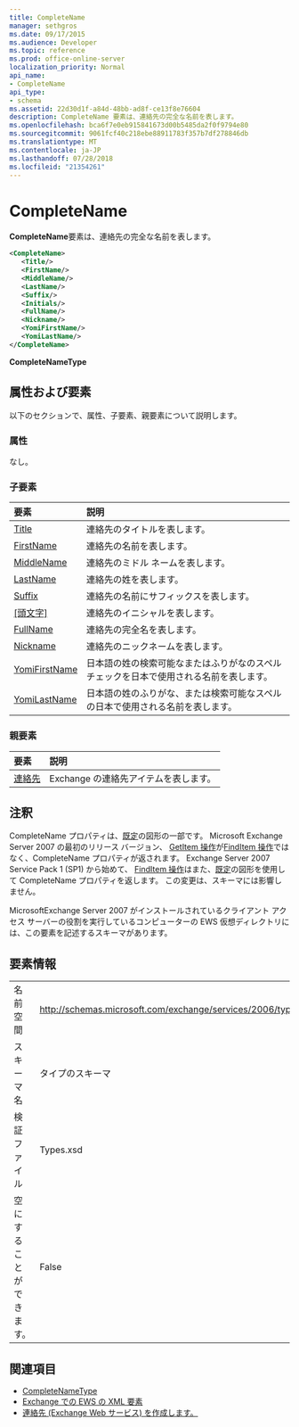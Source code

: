 ```yaml
---
title: CompleteName
manager: sethgros
ms.date: 09/17/2015
ms.audience: Developer
ms.topic: reference
ms.prod: office-online-server
localization_priority: Normal
api_name:
- CompleteName
api_type:
- schema
ms.assetid: 22d30d1f-a84d-48bb-ad8f-ce13f8e76604
description: CompleteName 要素は、連絡先の完全な名前を表します。
ms.openlocfilehash: bca6f7e0eb915841673d00b5485da2f0f9794e80
ms.sourcegitcommit: 9061fcf40c218ebe88911783f357b7df278846db
ms.translationtype: MT
ms.contentlocale: ja-JP
ms.lasthandoff: 07/28/2018
ms.locfileid: "21354261"
---
```

# <a name="completename"></a>CompleteName

**CompleteName**要素は、連絡先の完全な名前を表します。 
  
```xml
<CompleteName>
   <Title/>
   <FirstName/>
   <MiddleName/>
   <LastName/>
   <Suffix/>
   <Initials/>
   <FullName/>
   <Nickname/>
   <YomiFirstName/>
   <YomiLastName/>
</CompleteName>
```

 **CompleteNameType**
## <a name="attributes-and-elements"></a>属性および要素

以下のセクションで、属性、子要素、親要素について説明します。
  
### <a name="attributes"></a>属性

なし。
  
### <a name="child-elements"></a>子要素

|**要素**|**説明**|
|:-----|:-----|
|[Title](title.md) <br/> |連絡先のタイトルを表します。  <br/> |
|[FirstName](firstname.md) <br/> |連絡先の名前を表します。  <br/> |
|[MiddleName](middlename.md) <br/> |連絡先のミドル ネームを表します。  <br/> |
|[LastName](lastname.md) <br/> |連絡先の姓を表します。  <br/> |
|[Suffix](suffix.md) <br/> |連絡先の名前にサフィックスを表します。  <br/> |
|[[頭文字]](initials.md) <br/> |連絡先のイニシャルを表します。  <br/> |
|[FullName](fullname.md) <br/> |連絡先の完全名を表します。  <br/> |
|[Nickname](nickname.md) <br/> |連絡先のニックネームを表します。  <br/> |
|[YomiFirstName](yomifirstname.md) <br/> |日本語の姓の検索可能なまたはふりがなのスペル チェックを日本で使用される名前を表します。  <br/> |
|[YomiLastName](yomilastname.md) <br/> |日本語の姓のふりがな、または検索可能なスペルの日本で使用される名前を表します。  <br/> |
   
### <a name="parent-elements"></a>親要素

|**要素**|**説明**|
|:-----|:-----|
|[連絡先](contact.md) <br/> |Exchange の連絡先アイテムを表します。  <br/> |
   
## <a name="remarks"></a>注釈

CompleteName プロパティは、[既定](https://docs.microsoft.com/en-us/dotnet/api/exchangewebservices.defaultshapenamestype?view=exchange-ews-proxy)の図形の一部です。 Microsoft Exchange Server 2007 の最初のリリース バージョン、 [GetItem 操作](getitem-operation.md)が[FindItem 操作](finditem-operation.md)ではなく、CompleteName プロパティが返されます。 Exchange Server 2007 Service Pack 1 (SP1) から始めて、 [FindItem 操作](finditem-operation.md)はまた、[既定](https://docs.microsoft.com/en-us/dotnet/api/exchangewebservices.defaultshapenamestype?view=exchange-ews-proxy)の図形を使用して CompleteName プロパティを返します。 この変更は、スキーマには影響しません。 
  
MicrosoftExchange Server 2007 がインストールされているクライアント アクセス サーバーの役割を実行しているコンピューターの EWS 仮想ディレクトリには、この要素を記述するスキーマがあります。
  
## <a name="element-information"></a>要素情報

|||
|:-----|:-----|
|名前空間  <br/> |http://schemas.microsoft.com/exchange/services/2006/types  <br/> |
|スキーマ名  <br/> |タイプのスキーマ  <br/> |
|検証ファイル  <br/> |Types.xsd  <br/> |
|空にすることができます。  <br/> |False  <br/> |
   
## <a name="see-also"></a>関連項目

- [CompleteNameType](https://msdn.microsoft.com/library/ExchangeWebServices.CompleteNameType.aspx)
- [Exchange での EWS の XML 要素](ews-xml-elements-in-exchange.md)
- [連絡先 (Exchange Web サービス) を作成します。](http://msdn.microsoft.com/library/4845917e-70d1-481c-bbd7-011ec6571789%28Office.15%29.aspx)

